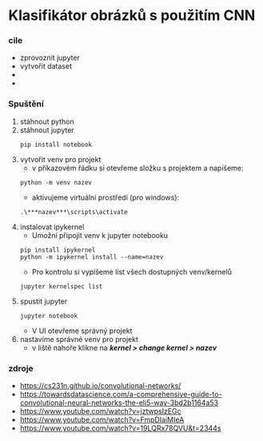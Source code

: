 # Klasifikátor obrázků s použitím CNN

### cile
* zprovoznit jupyter
* vytvořit dataset
* 
*

### Spuštění
1. stáhnout python
2. stáhnout jupyter
   ```
   pip install notebook
   ```
3. vytvořit venv pro projekt
    * v příkazovém řádku si otevřeme složku s projektem a napíšeme:
    ```
    python -m venv nazev
    ```
    * aktivujeme virtuální prostředí (pro windows):
    ```
    .\***nazev***\scripts\activate
    ```
4. instalovat ipykernel
    * Umožní připojit venv k jupyter notebooku
    ```
    pip install ipykernel
    python -m ipykernel install --name=nazev
    ```
    * Pro kontrolu si vypíšeme list všech dostupných venv/kernelů
    ```
    jupyter kernelspec list
    ```
5. spustit jupyter
   ```
   jupyter notebook
   ```
   * V UI otevřeme správný projekt
6. nastavíme správné venv pro projekt
   * v liště nahoře klikne na ***kernel > change kernel > nazev***


### zdroje 
* https://cs231n.github.io/convolutional-networks/
* https://towardsdatascience.com/a-comprehensive-guide-to-convolutional-neural-networks-the-eli5-way-3bd2b1164a53
* https://www.youtube.com/watch?v=jztwpsIzEGc
* https://www.youtube.com/watch?v=FmpDIaiMIeA
* https://www.youtube.com/watch?v=19LQRx78QVU&t=2344s
